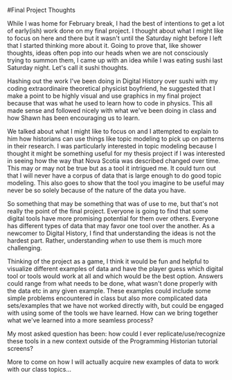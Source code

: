 #Final Project Thoughts

While I was home for February break, I had the best of intentions to get a lot of early(ish) work done on my final project. I thought about what I might like to focus on here and there but it wasn't until the Saturday night before I left that I started thinking more about it. Going to prove that, like shower thoughts, ideas often pop into our heads when we are not consciously trying to summon them, I came up with an idea while I was eating sushi last Saturday night. Let's call it sushi thoughts. 

Hashing out the work I've been doing in Digital History over sushi with my coding extraordinaire theoretical physicist boyfriend, he suggested that I make a point to be highly visual and use graphics in my final project because that was what he used to learn how to code in physics. This all made sense and followed nicely with what we've been doing in class and how Shawn has been encouraging us to learn.

We talked about what I might like to focus on and I attempted to explain to him how historians can use things like topic modeling to pick up on patterns in their research. I was particularly interested in topic modeling because I thought it might be something useful for my thesis project if I was interested in seeing how the way that Nova Scotia was described changed over time. This may or may not be true but as a tool it intrigued me. It could turn out that I will never have a corpus of data that is large enough to do good topic modeling. This also goes to show that the tool you imagine to be useful may never be so solely because of the nature of the data you have.

So something that may be something that was of use to me, but that's not really the point of the final project. Everyone is going to find that some digital tools have more promising potential for them over others. Everyone has different types of data that may favor one tool over the another. As a newcomer to Digital History, I find that understanding the ideas is not the hardest part. Rather, understanding *when* to use them is much more challenging. 

Thinking of the project as a game, I think it would be fun and helpful to visualize different examples of data and have the player guess which digital tool or tools would work at all and which would be the best option. Answers could range from what needs to be done, what wasn't done properly with the data etc in any given example. These examples could include some simple problems encountered in class but also more complicated data sets/examples that we have not worked directly with, but could be engaged with using some of the tools we have learned. How can we bring together what we've learned into a more seamless process?

My most asked question has been: how could I ever replicate/use/recognize these tools in a new context outside of the Programming Historian tutorial screens?

More to come on how I will actually acquire new examples of data to work with our class topics...
